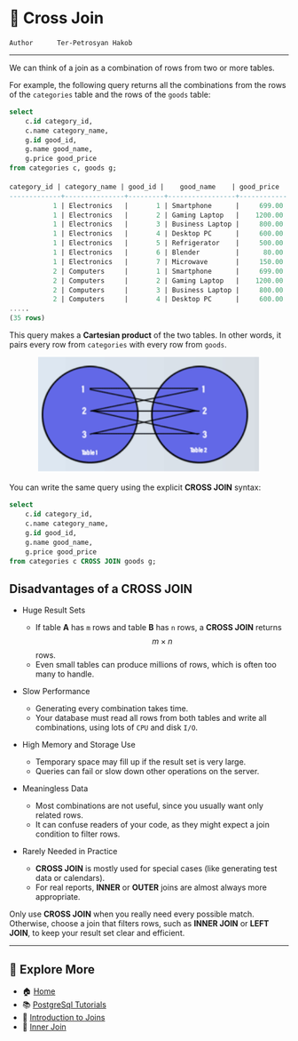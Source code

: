 # 🔗 Cross Join

```info
Author      Ter-Petrosyan Hakob
```

---

We can think of a join as a combination of rows from two or more tables.

For example, the following query returns all the combinations from the rows of the `categories` table and the rows of the `goods` table:

```sql
select 
    c.id category_id, 
    c.name category_name,  
    g.id good_id, 
    g.name good_name, 
    g.price good_price 
from categories c, goods g;

category_id | category_name | good_id |    good_name    | good_price 
-------------+---------------+---------+-----------------+------------
           1 | Electronics   |       1 | Smartphone      |     699.00
           1 | Electronics   |       2 | Gaming Laptop   |    1200.00
           1 | Electronics   |       3 | Business Laptop |     800.00
           1 | Electronics   |       4 | Desktop PC      |     600.00
           1 | Electronics   |       5 | Refrigerator    |     500.00
           1 | Electronics   |       6 | Blender         |      80.00
           1 | Electronics   |       7 | Microwave       |     150.00
           2 | Computers     |       1 | Smartphone      |     699.00
           2 | Computers     |       2 | Gaming Laptop   |    1200.00
           2 | Computers     |       3 | Business Laptop |     800.00
           2 | Computers     |       4 | Desktop PC      |     600.00
.....
(35 rows)
```

This query makes a **Cartesian product** of the two tables. In other words, it pairs every row from `categories` with every row from `goods`.



<p align="center">
    <img src="./assets/img1.png" alt="img1" width="400" />
</p>


You can write the same query using the explicit **CROSS JOIN** syntax:

```sql
select 
    c.id category_id, 
    c.name category_name,  
    g.id good_id, 
    g.name good_name, 
    g.price good_price 
from categories c CROSS JOIN goods g;
```

## Disadvantages of a CROSS JOIN

- Huge Result Sets
    - If table **A** has `m` rows and table **B** has `n` rows, a **CROSS JOIN** returns $$m \times n$$ rows.
    - Even small tables can produce millions of rows, which is often too many to handle.

-  Slow Performance
    - Generating every combination takes time.
    - Your database must read all rows from both tables and write all combinations, using lots of `CPU` and disk `I/O`.

-  High Memory and Storage Use
    - Temporary space may fill up if the result set is very large.
    - Queries can fail or slow down other operations on the server.    

-  Meaningless Data
    - Most combinations are not useful, since you usually want only related rows.
    - It can confuse readers of your code, as they might expect a join condition to filter rows.

-  Rarely Needed in Practice
    - **CROSS JOIN** is mostly used for special cases (like generating test data or calendars).
    - For real reports, **INNER** or **OUTER** joins are almost always more appropriate.    


Only use **CROSS JOIN** when you really need every possible match. Otherwise, choose a join that filters rows, 
such as **INNER JOIN** or **LEFT JOIN**, to keep your result set clear and efficient.

---

## 📌 Explore More

- 🏠 [Home](./../../README.md)
- 📚 [PostgreSql Tutorials](./../tutorials.md)
- 🔗 [Introduction to Joins](./1_Introduction_to_Joins.md)
- 🔗 [Inner Join](./3_Inner_Join.md)